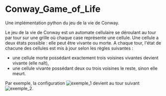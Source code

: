 # Conway_Game_of_Life
 Une implémentation python du jeu de la vie de Conway.

Le jeu de la vie de Conway est un automate cellulaire se déroulant au tour par tour sur une grille où chaque case représente une cellule.
Une cellule a deux états possible : elle peut être vivante ou morte. A chaque tour, l'état de chacune des cellules est mis à jour selon les règles suivantes :
- une cellule morte possédant exactement trois voisines vivantes devient vivante (elle naît),
- une cellule vivante possédant deux ou trois voisines le reste, sinon elle meurt. 

Par exemple, la configuration ![exemple_1](example_1.png) devient au tour suivant ![exemple_2](example_2.png).